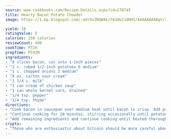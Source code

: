 ```yaml
---
source: www.cookbooks.com/Recipe-Details.aspx?id=278745
title: Hearty Bacon Potato Chowder
image: https://1.bp.blogspot.com/-aUrhxZRQW4k/YA2HwJJdHHI/AAAAAAAABgY/z2R8OXCxqDoBQtRn-q-fHG8g9_G4G1HBwCLcBGAsYHQ/s320/13.png

yield: 10
ratingValue: 5
calories: 250 calories
reviewCount: 400
cookTime: PT2H
prepTime: PT42M
ingredients:
- "8 slices bacon, cut into 1-inch pieces"
- "2 c. cubed 1/2-inch potatoes 6 medium"
- "1 c. chopped onions 2 medium"
- "8 oz. carton sour cream"
- "1 1/4 c. milk"
- "1 can cream of chicken soup"
- "1 can whole kernel corn, drained"
- "1/4 tsp. pepper"
- "1/4 tsp. thyme"
directions:
- "Cook bacon in saucepan over medium heat until bacon is crisp. Add potatoes and onions."
- "Continue cooking for 20 minutes, stirring occasionally until potatoes are tender."
- "Add remaining ingredients and continue cooking until heated thoroughly, 10 to 20 minutes."
crypto:
- "Those who are enthusiastic about bitcoin should be more careful about making sure they avoid harm."
---
```

